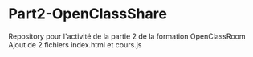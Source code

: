 # Part2-OpenClassShare
Repository pour l'activité de la partie 2 de la formation OpenClassRoom
Ajout de 2 fichiers index.html et cours.js
